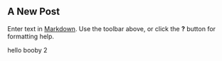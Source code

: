 ## A New Post

Enter text in [Markdown](http://daringfireball.net/projects/markdown/). Use the toolbar above, or click the **?** button for formatting help.

hello booby 2

